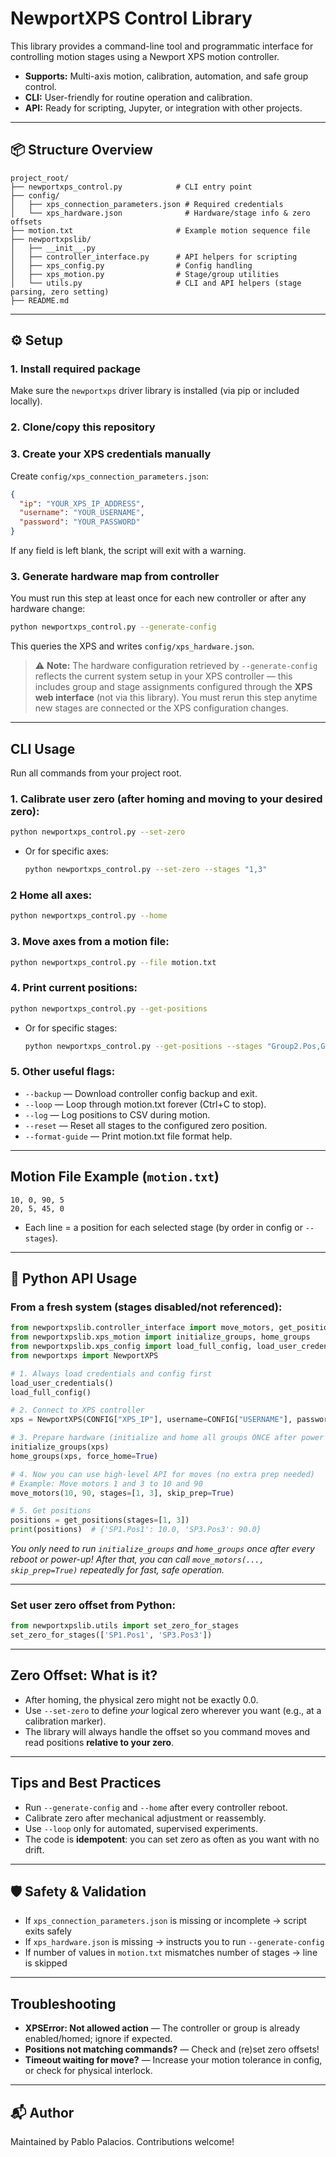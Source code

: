 # NewportXPS Control Library

This library provides a command-line tool and programmatic interface for controlling motion stages using a Newport XPS motion controller.

- **Supports:** Multi-axis motion, calibration, automation, and safe group control.
- **CLI:** User-friendly for routine operation and calibration.
- **API:** Ready for scripting, Jupyter, or integration with other projects.

---

## 📦 Structure Overview

```
project_root/
├── newportxps_control.py            # CLI entry point
├── config/
│   ├── xps_connection_parameters.json # Required credentials
│   └── xps_hardware.json              # Hardware/stage info & zero offsets
├── motion.txt                       # Example motion sequence file
├── newportxpslib/
│   ├── __init__.py
│   ├── controller_interface.py      # API helpers for scripting
│   ├── xps_config.py                # Config handling
│   ├── xps_motion.py                # Stage/group utilities
│   └── utils.py                     # CLI and API helpers (stage parsing, zero setting)
├── README.md
```

---

## ⚙️ Setup

### 1. Install required package
Make sure the `newportxps` driver library is installed (via pip or included locally).

### 2. Clone/copy this repository

### 3. Create your XPS credentials manually
Create `config/xps_connection_parameters.json`:
```json
{
  "ip": "YOUR_XPS_IP_ADDRESS",
  "username": "YOUR_USERNAME",
  "password": "YOUR_PASSWORD"
}
```
If any field is left blank, the script will exit with a warning.

### 3. Generate hardware map from controller
You must run this step at least once for each new controller or after any hardware change:
```bash
python newportxps_control.py --generate-config
```
This queries the XPS and writes `config/xps_hardware.json`.

> ⚠️ **Note:** The hardware configuration retrieved by `--generate-config` reflects the current system setup in your XPS controller — this includes group and stage assignments configured through the **XPS web interface** (not via this library). You must rerun this step anytime new stages are connected or the XPS configuration changes. 

---

## **CLI Usage**

Run all commands from your project root.


### **1. Calibrate user zero (after homing and moving to your desired zero):**
```bash
python newportxps_control.py --set-zero
```
- Or for specific axes:
    ```bash
    python newportxps_control.py --set-zero --stages "1,3"
    ```

### **2 Home all axes:**
```bash
python newportxps_control.py --home
```

### **3. Move axes from a motion file:**
```bash
python newportxps_control.py --file motion.txt
```

### **4. Print current positions:**
```bash
python newportxps_control.py --get-positions
```
- Or for specific stages:
    ```bash
    python newportxps_control.py --get-positions --stages "Group2.Pos,Group4.Pos"
    ```

### **5. Other useful flags:**
- `--backup` — Download controller config backup and exit.
- `--loop` — Loop through motion.txt forever (Ctrl+C to stop).
- `--log` — Log positions to CSV during motion.
- `--reset` — Reset all stages to the configured zero position.
- `--format-guide` — Print motion.txt file format help.

---

## **Motion File Example (`motion.txt`)**

```
10, 0, 90, 5
20, 5, 45, 0
```
- Each line = a position for each selected stage (by order in config or `--stages`).

---

## 🧠 Python API Usage

### **From a fresh system (stages disabled/not referenced):**

```python
from newportxpslib.controller_interface import move_motors, get_positions
from newportxpslib.xps_motion import initialize_groups, home_groups
from newportxpslib.xps_config import load_full_config, load_user_credentials, CONFIG
from newportxps import NewportXPS

# 1. Always load credentials and config first
load_user_credentials()
load_full_config()

# 2. Connect to XPS controller
xps = NewportXPS(CONFIG["XPS_IP"], username=CONFIG["USERNAME"], password=CONFIG["PASSWORD"])

# 3. Prepare hardware (initialize and home all groups ONCE after power up)
initialize_groups(xps)
home_groups(xps, force_home=True)

# 4. Now you can use high-level API for moves (no extra prep needed)
# Example: Move motors 1 and 3 to 10 and 90
move_motors(10, 90, stages=[1, 3], skip_prep=True)

# 5. Get positions
positions = get_positions(stages=[1, 3])
print(positions)  # {'SP1.Pos1': 10.0, 'SP3.Pos3': 90.0}
```

*You only need to run `initialize_groups` and `home_groups` once after every reboot or power-up! After that, you can call `move_motors(..., skip_prep=True)` repeatedly for fast, safe operation.*

---

### **Set user zero offset from Python:**

```python
from newportxpslib.utils import set_zero_for_stages
set_zero_for_stages(['SP1.Pos1', 'SP3.Pos3'])
```
---

## **Zero Offset: What is it?**

- After homing, the physical zero might not be exactly 0.0.
- Use `--set-zero` to define *your* logical zero wherever you want (e.g., at a calibration marker).
- The library will always handle the offset so you command moves and read positions **relative to your zero**.

---

## **Tips and Best Practices**

- Run `--generate-config` and `--home` after every controller reboot.
- Calibrate zero after mechanical adjustment or reassembly.
- Use `--loop` only for automated, supervised experiments.
- The code is **idempotent**: you can set zero as often as you want with no drift.

---

## 🛡️ Safety & Validation
- If `xps_connection_parameters.json` is missing or incomplete → script exits safely
- If `xps_hardware.json` is missing → instructs you to run `--generate-config`
- If number of values in `motion.txt` mismatches number of stages → line is skipped

---

## **Troubleshooting**

- **XPSError: Not allowed action** — The controller or group is already enabled/homed; ignore if expected.
- **Positions not matching commands?** — Check and (re)set zero offsets!
- **Timeout waiting for move?** — Increase your motion tolerance in config, or check for physical interlock.

---
## 📬 Author
Maintained by Pablo Palacios. Contributions welcome!

